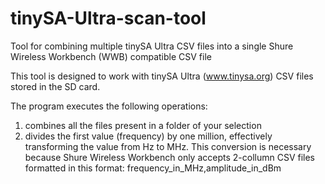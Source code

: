 # tinySA-Ultra-scan-tool
Tool for combining multiple tinySA Ultra CSV files into a single Shure Wireless Workbench (WWB) compatible CSV file

This tool is designed to work with tinySA Ultra (www.tinysa.org) CSV files stored in the SD card.

The program executes the following operations:
1) combines all the files present in a folder of your selection
2) divides the first value (frequency) by one million, effectively transforming the value from Hz to MHz. This conversion is necessary because Shure Wireless Workbench only accepts 2-collumn CSV files formatted in this format:
    frequency_in_MHz,amplitude_in_dBm
